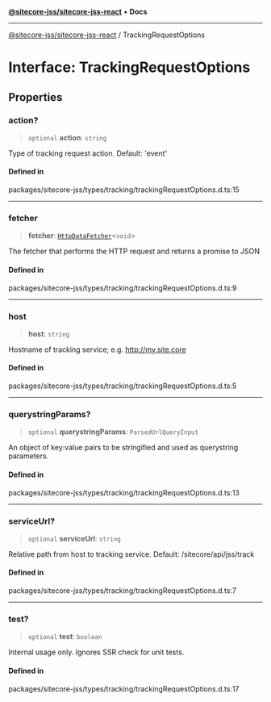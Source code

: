 [**@sitecore-jss/sitecore-jss-react**](../README.md) • **Docs**

***

[@sitecore-jss/sitecore-jss-react](../README.md) / TrackingRequestOptions

# Interface: TrackingRequestOptions

## Properties

### action?

> `optional` **action**: `string`

Type of tracking request action. Default: 'event'

#### Defined in

packages/sitecore-jss/types/tracking/trackingRequestOptions.d.ts:15

***

### fetcher

> **fetcher**: [`HttpDataFetcher`](../type-aliases/HttpDataFetcher.md)\<`void`\>

The fetcher that performs the HTTP request and returns a promise to JSON

#### Defined in

packages/sitecore-jss/types/tracking/trackingRequestOptions.d.ts:9

***

### host

> **host**: `string`

Hostname of tracking service; e.g. http://my.site.core

#### Defined in

packages/sitecore-jss/types/tracking/trackingRequestOptions.d.ts:5

***

### querystringParams?

> `optional` **querystringParams**: `ParsedUrlQueryInput`

An object of key:value pairs to be stringified and used as querystring parameters.

#### Defined in

packages/sitecore-jss/types/tracking/trackingRequestOptions.d.ts:13

***

### serviceUrl?

> `optional` **serviceUrl**: `string`

Relative path from host to tracking service. Default: /sitecore/api/jss/track

#### Defined in

packages/sitecore-jss/types/tracking/trackingRequestOptions.d.ts:7

***

### test?

> `optional` **test**: `boolean`

Internal usage only. Ignores SSR check for unit tests.

#### Defined in

packages/sitecore-jss/types/tracking/trackingRequestOptions.d.ts:17
